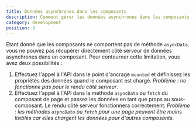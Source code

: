```yaml
---
title: Données asynchrones dans les composants
description: Comment gérer les données asynchrones dans les composants avec NuxtJS ?
category: development
position: 3
---
```


Étant donné que les composants ne comportent pas de méthode `asyncData`, vous ne pouvez pas récupérer directement côté serveur de données asynchrones dans un composant. Pour contourner cette limitation, vous avez deux possibilités :

1. Effectuez l'appel à l'API dans le point d'ancrage `mounted` et définissez les propriétés des données quand le composant est chargé. *Problème : ne fonctionne pas pour le rendu côté serveur*.
2. Effectuez l'appel à l'API dans la méthode `asyncData` ou `fetch` du composant de page et passez les données en tant que props au sous-composant. Le rendu côté serveur fonctionnera correctement. *Problème : les méthodes `asyncData` ou `fetch` pour une page peuvent être moins lisibles car elles chargent les données pour d'autres composants*.

